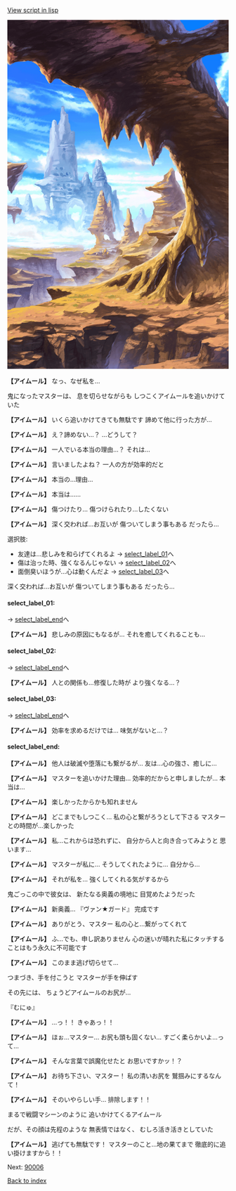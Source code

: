 [View script in lisp](../scripts/20022303.txt)

![wild.png](../images/backgrounds/wild.png)

**【アイムール】**
なっ、なぜ私を…

鬼になったマスターは、
息を切らせながらも
しつこくアイムールを追いかけていた

**【アイムール】**
いくら追いかけてきても無駄です
諦めて他に行った方が…

**【アイムール】**
え？諦めない…？
…どうして？

**【アイムール】**
一人でいる本当の理由…？
それは…

**【アイムール】**
言いましたよね？
一人の方が効率的だと

**【アイムール】**
本当の…理由…

**【アイムール】**
本当は……

**【アイムール】**
傷つけたり…
傷つけられたり…したくない

**【アイムール】**
深く交われば…お互いが
傷ついてしまう事もある
だったら…

選択肢:
- 友達は…悲しみを和らげてくれるよ → [select_label_01](#select_label_01)へ
- 傷は治った時、強くなるんじゃない → [select_label_02](#select_label_02)へ
- 面倒臭いほうが…心は動くんだよ → [select_label_03](#select_label_03)へ

深く交われば…お互いが
傷ついてしまう事もある
だったら…

#### select_label_01:
 → [select_label_end](#select_label_end)へ

**【アイムール】**
悲しみの原因にもなるが…
それを癒してくれることも…

#### select_label_02:
 → [select_label_end](#select_label_end)へ

**【アイムール】**
人との関係も…修復した時が
より強くなる…？

#### select_label_03:
 → [select_label_end](#select_label_end)へ

**【アイムール】**
効率を求めるだけでは…
味気がないと…？

#### select_label_end:

**【アイムール】**
他人は破滅や堕落にも繋がるが…
友は…心の強さ、癒しに…

**【アイムール】**
マスターを追いかけた理由…
効率的だからと申しましたが…
本当は…

**【アイムール】**
楽しかったからかも知れません

**【アイムール】**
どこまでもしつこく…
私の心と繋がろうとして下さる
マスターとの時間が…楽しかった

**【アイムール】**
私…これからは恐れずに、
自分から人と向き合ってみようと
思います…

**【アイムール】**
マスターが私に…
そうしてくれたように…
自分から…

**【アイムール】**
それが私を…
強くしてくれる気がするから

鬼ごっこの中で彼女は、
新たなる奥義の境地に
目覚めたようだった

**【アイムール】**
新奥義…
『ヴァン★ガード』
完成です

**【アイムール】**
ありがとう、マスター
私の心と…繋がってくれて

**【アイムール】**
ふ…でも、申し訳ありません
心の迷いが晴れた私にタッチする
ことはもう永久に不可能です

**【アイムール】**
このまま逃げ切らせて…

つまづき、手を付こうと
マスターが手を伸ばす

その先には、
ちょうどアイムールのお尻が…

『むにゅ』

**【アイムール】**
…っ！！
きゃあっ！！

**【アイムール】**
ほぉ…マスター…
お尻も頭も固くない…
すごく柔らかいよ…って…

**【アイムール】**
そんな言葉で誤魔化せたと
お思いですかッ！？

**【アイムール】**
お待ち下さい、マスター！
私の清いお尻を
鷲掴みにするなんて！

**【アイムール】**
そのいやらしい手…
排除します！！

まるで戦闘マシーンのように
追いかけてくるアイムール

だが、その顔は先程のような
無表情ではなく、
むしろ活き活きとしていた

**【アイムール】**
逃げても無駄です！
マスターのこと…地の果てまで
徹底的に追い掛けますから！！


Next: [90006](90006.md)

[Back to index](index.md)
